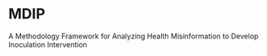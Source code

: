 # MDIP
A Methodology Framework for Analyzing Health Misinformation to Develop Inoculation Intervention

